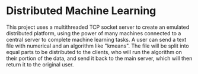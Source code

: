 # Distributed Machine Learning
This project uses a multithreaded TCP socket server to create an emulated distributed platform, using the power of many machines connected to a central server to complete machine learning tasks. A user can send a text file with numerical and an algorithm like "kmeans". The file will be split into equal parts to be distributed to the clients, who will run the algorithm on their portion of the data, and send it back to the main server, which will then return it to the original user.
